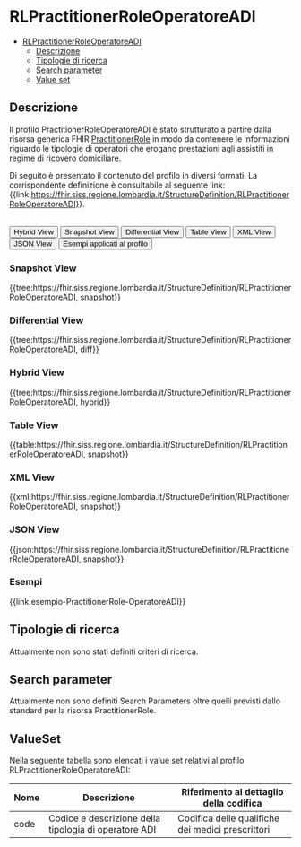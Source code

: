 # RLPractitionerRoleOperatoreADI

- [RLPractitionerRoleOperatoreADI](#rlpractitionerroleoperatoreadi)
  - [Descrizione](#descrizione)
  - [Tipologie di ricerca](#tipologie-di-ricerca)
  - [Search parameter](#search-parameter)
  - [Value set](#value-set)

## Descrizione

Il profilo PractitionerRoleOperatoreADI è stato strutturato a partire dalla risorsa generica FHIR [PractitionerRole](http://hl7.org/fhir/R4/practitionerrole.html)   in modo da contenere le informazioni riguardo le tipologie di operatori che erogano prestazioni agli assistiti in regime di ricovero domiciliare.

Di seguito è presentato il contenuto del profilo in diversi formati. La corrispondente definizione è consultabile al seguente link: {{link:https://fhir.siss.regione.lombardia.it/StructureDefinition/RLPractitionerRoleOperatoreADI}}.

<br>
<div class="tab">
  <button class="tablinks active" onclick="openTab(event, 'Hybrid View')">Hybrid View</button>
  <button class="tablinks" onclick="openTab(event, 'Snapshot View')">Snapshot View</button>
  <button class="tablinks" onclick="openTab(event, 'Differential View')">Differential View</button>
  <button class="tablinks" onclick="openTab(event, 'Table View')">Table View</button>
  <button class="tablinks" onclick="openTab(event, 'XML View')">XML View</button>
  <button class="tablinks" onclick="openTab(event, 'JSON View')">JSON View</button>
  <button class="tablinks" onclick="openTab(event, 'Esempi')">Esempi applicati al profilo</button>
</div>

<div id="Snapshot View" class="tabcontent">
  <h3>Snapshot View</h3>
{{tree:https://fhir.siss.regione.lombardia.it/StructureDefinition/RLPractitionerRoleOperatoreADI, snapshot}}
</div>

<div id="Differential View" class="tabcontent">
  <h3>Differential View</h3>
{{tree:https://fhir.siss.regione.lombardia.it/StructureDefinition/RLPractitionerRoleOperatoreADI, diff}}
</div>

<div id="Hybrid View" class="tabcontent"  style="display:block">
  <h3>Hybrid View</h3>
{{tree:https://fhir.siss.regione.lombardia.it/StructureDefinition/RLPractitionerRoleOperatoreADI, hybrid}}
</div>

<div id="Table View" class="tabcontent">
  <h3>Table View</h3>
{{table:https://fhir.siss.regione.lombardia.it/StructureDefinition/RLPractitionerRoleOperatoreADI, snapshot}}
</div>

<div id="XML View" class="tabcontent">
  <h3>XML View</h3>
{{xml:https://fhir.siss.regione.lombardia.it/StructureDefinition/RLPractitionerRoleOperatoreADI, snapshot}}
</div>

<div id="JSON View" class="tabcontent">
  <h3>JSON View</h3>
{{json:https://fhir.siss.regione.lombardia.it/StructureDefinition/RLPractitionerRoleOperatoreADI, snapshot}}
</div>

<div id="Esempi" class="tabcontent">
  <h3>Esempi</h3>
{{link:esempio-PractitionerRole-OperatoreADI}}
<br>
</div>

<!-- ===================================================FINE SEZIONE=================================================== -->

## Tipologie di ricerca

Attualmente non sono stati definiti criteri di ricerca.

<!-- ===================================================FINE SEZIONE=================================================== -->

## Search parameter

Attualmente non sono definiti Search Parameters oltre quelli previsti dallo standard per la risorsa PractitionerRole.

<!-- ===================================================FINE SEZIONE=================================================== -->

## ValueSet

Nella seguente tabella sono elencati i value set relativi al profilo RLPractitionerRoleOperatoreADI:

| Nome | Descrizione | Riferimento al dettaglio della codifica |
|---|---|---|
| code | Codice e descrizione della tipologia di operatore ADI | Codifica delle qualifiche dei medici prescrittori | La codifica esaustiva è definita dal ValueSet {{link:https://fhir.siss.regione.lombardia.it/ValueSet/SIAD-TipoOperatore}} |